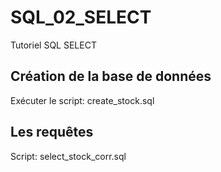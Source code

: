 # SQL_02_SELECT
Tutoriel SQL SELECT

## Création de la base de données
Exécuter le script: create_stock.sql

## Les requêtes 
Script: select_stock_corr.sql


